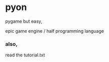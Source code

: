 # pyon
pygame but easy,

epic game engine / half programming language


### also, 

read the tutorial.txt
